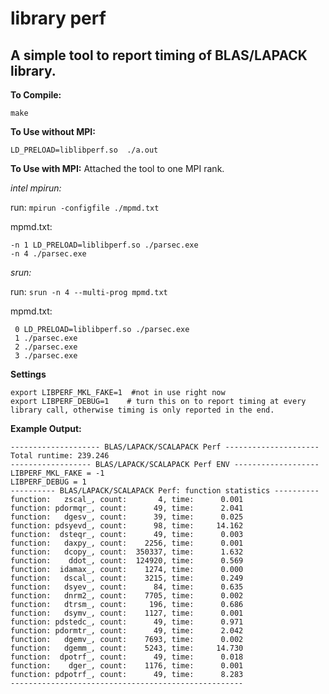 # library perf 

## A simple tool to report timing of BLAS/LAPACK library.  

**To Compile:** 

``make`` 

**To Use without MPI:**  

``LD_PRELOAD=liblibperf.so  ./a.out`` 

**To Use with MPI:** Attached the tool to one MPI rank.

*intel mpirun:* 

  run: ``mpirun -configfile ./mpmd.txt``  
  
  mpmd.txt: 
  ```
  -n 1 LD_PRELOAD=liblibperf.so ./parsec.exe 
  -n 4 ./parsec.exe

  ```

*srun:*  

  run: ``srun -n 4 --multi-prog mpmd.txt``
  
  mpmd.txt:
  ```
   0 LD_PRELOAD=liblibperf.so ./parsec.exe 
   1 ./parsec.exe
   2 ./parsec.exe
   3 ./parsec.exe
   ```

**Settings**
```
export LIBPERF_MKL_FAKE=1  #not in use right now
export LIBPERF_DEBUG=1    # turn this on to report timing at every library call, otherwise timing is only reported in the end. 
```

**Example Output:**

```
-------------------- BLAS/LAPACK/SCALAPACK Perf ---------------------
Total runtime: 239.246
------------------ BLAS/LAPACK/SCALAPACK Perf ENV -------------------
LIBPERF_MKL_FAKE = -1 
LIBPERF_DEBUG = 1 
---------- BLAS/LAPACK/SCALAPACK Perf: function statistics ----------
function:   zscal_, count:       4, time:      0.001    
function: pdormqr_, count:      49, time:      2.041    
function:   dgesv_, count:      39, time:      0.025    
function: pdsyevd_, count:      98, time:     14.162   
function:  dsteqr_, count:      49, time:      0.003    
function:   daxpy_, count:    2256, time:      0.001    
function:   dcopy_, count:  350337, time:      1.632    
function:    ddot_, count:  124920, time:      0.569    
function:  idamax_, count:    1274, time:      0.000    
function:   dscal_, count:    3215, time:      0.249    
function:   dsyev_, count:      84, time:      0.635    
function:   dnrm2_, count:    7705, time:      0.002    
function:   dtrsm_, count:     196, time:      0.686    
function:   dsymv_, count:    1127, time:      0.001    
function: pdstedc_, count:      49, time:      0.971    
function: pdormtr_, count:      49, time:      2.042    
function:   dgemv_, count:    7693, time:      0.002    
function:   dgemm_, count:    5243, time:     14.730   
function:  dpotrf_, count:      49, time:      0.018    
function:    dger_, count:    1176, time:      0.001    
function: pdpotrf_, count:      49, time:      8.283    
----------------------------------------------------



```

